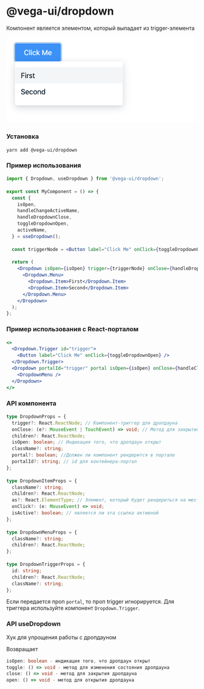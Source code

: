 # @vega-ui/dropdown

Компонент является элементом, который выпадает из trigger-элемента

![Дропдаун](docs/dropdown.png)

### Установка

```
yarn add @vega-ui/dropdown
```

### Пример использования

```jsx
import { Dropdown, useDropdown } from '@vega-ui/dropdown';

export const MyComponent = () => {
  const {
    isOpen,
    handleChangeActiveName,
    handleDropdownClose,
    toggleDropdownOpen,
    activeName,
  } = useDropdown();

  const triggerNode = <Button label="Click Me" onClick={toggleDropdownOpen} />;

  return (
    <Dropdown isOpen={isOpen} trigger={triggerNode} onClose={handleDropdownClose}>
      <Dropdown.Menu>
        <Dropdown.Item>First</Dropdown.Item>
        <Dropdown.Item>Second</Dropdown.Item>
      </Dropdown.Menu>
    </Dropdown>
  );
};
```

### Пример использования с React-порталом

```jsx
<>
  <Dropdown.Trigger id="trigger">
    <Button label="Click Me" onClick={toggleDropdownOpen} />
  </Dropdown.Trigger>
  <Dropdown portalId="trigger" portal isOpen={isOpen} onClose={handleClose}>
    <DropdownMenu />
  </Dropdown>
</>
```

### API компонента

```ts
type DropdownProps = {
  trigger?: React.ReactNode; // Компонент-триггер для дропдауна
  onClose: (e?: MouseEvent | TouchEvent) => void; // Метод для закрытия дропдауна
  children?: React.ReactNode;
  isOpen: boolean; // Индикация того, что дропдаун открыт
  className?: string;
  portal?: boolean; //Должен ли компонент рендерится в портале
  portalId?: string; // id для контейнера-портал
};

type DropdownItemProps = {
  className?: string;
  children?: React.ReactNode;
  as?: React.ElementType; // Элемент, который будет рендериться на месте Item. По умолчанию <li></li>
  onClick?: (e: MouseEvent) => void;
  isActive?: boolean; // является ли эта ссылка активной
};

type DropdownMenuProps = {
  className?: string;
  children?: React.ReactNode;
};

type DropdownTriggerProps = {
  id: string;
  children?: React.ReactNode;
  className?: string;
};
```

Если передается проп `portal`, то проп trigger игнорируется. Для триггера используйте компонент `Dropdown.Trigger`.

### API useDropdown

Хук для упрощения работы с дропдауном

Возвращает

```ts
isOpen: boolean - индикация того, что дропдаун открыт
toggle: () => void - метод для изменения состояния дропдауна
close: () => void - метод для закрытия дропдауна
open: () => void - метод для открытия дропдауна

```
